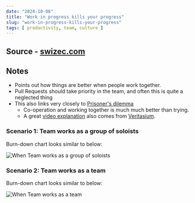 ```yaml
---
date: "2024-10-06"
title: "Work in progress kills your progress"
slug: "work-in-progress-kills-your-progress"
tags: [ productivity, team, culture ]
---
```




## Source - [swizec.com][1]

## Notes
* Points out how things are better when people work together.
* Pull Requests should take priority in the team, and often this is quite a neglected thing
* This also links very closely to [Prisoner's dilemma][2]
  * Co-operation and working together is much much better than trying.
  * A great [video explanation][3] also comes from [Veritasium][4].

### Scenario 1: Team works as a group of soloists

Burn-down chart looks similar to below:

![When Team works as a group of soloists][5]

### Scenario 2: Team works as a team

Burn-down chart looks similar to below:

![When Team works as a team][6]



  [1]: https://swizec.com/blog/workinprogress-kills-your-progress/
  [2]: https://en.wikipedia.org/wiki/Prisoner's_dilemma
  [3]: https://youtu.be/mScpHTIi-kM?si=Imv6a9T7KCQEGZdd
  [4]: https://www.veritasium.com
  [5]: https://swizec.com/static/947e06e4aa6d337e17f7d3a82f19c89a/e11e5/Burndown-chart-when-you-work-in-parallel4fg3bi.webp
  [6]: https://swizec.com/static/7270099ae72fb1c178f80d8bd3fb4fad/e11e5/Burndown-chart-when-you-work-together3g3f25.webp
